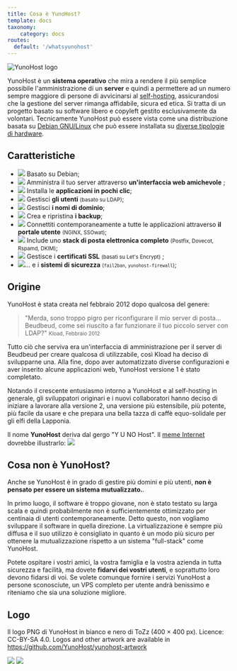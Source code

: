 ```yaml
---
title: Cosa è YunoHost?
template: docs
taxonomy:
    category: docs
routes:
  default: '/whatsyunohost'
---
```


![YunoHost logo](/img/YunoHost_logo_vertical.png?resize=400&id=ynhlogo)

YunoHost è un **sistema operativo** che mira a rendere il più semplice possibile l'amministrazione di un **server**  e quindi a permettere ad un numero sempre maggiore di persone di avvicinarsi al [self-hosting](/selfhosting), assicurandosi che la gestione del server rimanga affidabile, sicura ed etica. Si tratta di un progetto basato su software libero e copyleft gestito esclusivamente da volontari. Tecnicamente YunoHost può essere vista come una distribuzione basata su [Debian GNU/Linux](https://debian.org) che può essere installata su [diverse tipologie di hardware](/install).

## Caratteristiche

- ![](/img/icon-debian.png?resize=32&classes=inline) Basato su Debian;
- ![](/img/icon-tools.png?resize=32&classes=inline) Amministra il tuo server attraverso **un'interfaccia web amichevole** ;
- ![](/img/icon-package.png?resize=32&classes=inline) Installa le **applicazioni in pochi clic**;
- ![](/img/icon-users.png?resize=32&classes=inline) Gestisci **gli utenti** <small>(basato su LDAP)</small>;
- ![](/img/icon-globe.png?resize=32&classes=inline) Gestisci **i nomi di dominio**;
- ![](/img/icon-medic.png?resize=32&classes=inline) Crea e ripristina  **i backup**;
- ![](/img/icon-door.png?resize=32&classes=inline) Connettiti contemporaneamente a tutte le applicazioni  attraverso **il portale utente** <small>(NGINX, SSOwat)</small>;
- ![](/img/icon-mail.png?resize=32&classes=inline) Include uno **stack di posta elettronica completo** <small>(Postfix, Dovecot, Rspamd, DKIM)</small>;
- ![](/img/icon-lock.png?resize=32&classes=inline) Gestisce i **certificati SSL** <small>(basati su Let's Encrypt)</small> ;
- ![](/img/icon-shield.png?resize=32&classes=inline)... e i **sistemi di sicurezza** <small>(`fail2ban`, `yunohost-firewall`)</small>;

## Origine

YunoHost è stata creata nel febbraio 2012 dopo qualcosa del genere:

> "Merda, sono troppo pigro per riconfigurare il mio server di posta... Beudbeud, come sei riuscito a far funzionare il tuo piccolo server con LDAP?"
> <small>Kload, Febbraio 2012</small>

Tutto ciò che serviva era un'interfaccia di amministrazione per il server di Beudbeud per creare qualcosa di utilizzabile, così Kload ha deciso di svilupparne una. Alla fine, dopo aver automatizzato diverse configurazioni e aver inserito alcune applicazioni web, YunoHost versione 1 è stato completato.

Notando il crescente entusiasmo intorno a YunoHost e al self-hosting in generale, gli sviluppatori originari e i nuovi collaboratori hanno deciso di iniziare a lavorare alla versione 2, una versione più estensibile, più potente, più facile da usare e che prepara una bella tazza di caffè equo-solidale per gli elfi della Lapponia.

Il nome **YunoHost** deriva dal gergo "Y U NO Host". Il [meme Internet](https://en.wikipedia.org/wiki/Internet_meme) dovrebbe illustrarlo:
![](/img/dude_yunohost.jpg)

## Cosa non è YunoHost?

Anche se YunoHost è in grado di gestire più domini e più utenti, **non è pensato per essere un sistema mutualizzato.**.

In primo luogo, il software è troppo giovane, non è stato testato su larga scala e quindi probabilmente non è sufficientemente ottimizzato per centinaia di utenti contemporaneamente. Detto questo, non vogliamo sviluppare il software in quella direzione. La virtualizzazione è sempre più diffusa e il suo utilizzo è consigliato in quanto è un modo più sicuro per ottenere la mutualizzazione rispetto a un sistema "full-stack" come YunoHost.

Potete ospitare i vostri amici, la vostra famiglia e la vostra azienda in tutta sicurezza e facilità, ma dovete **fidarvi dei vostri utenti**, e soprattutto loro devono fidarsi di voi. Se volete comunque fornire i servizi YunoHost a persone sconosciute, un VPS completo per utente andrà benissimo e riteniamo che sia una soluzione migliore.

## Logo

Il logo PNG di YunoHost in bianco e nero di ToZz (400 × 400 px). Licence: CC-BY-SA 4.0. Logos and other artwork are available in <https://github.com/YunoHost/yunohost-artwork>

![](/img/ynh_logo_black_300dpi.png?resize=220) ![](/img/ynh_logo_white_300dpi.png?resize=220&id=whitelogo)
